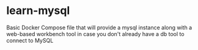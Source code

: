 # learn-mysql
Basic Docker Compose file that will provide a mysql instance along with a web-based workbench tool in case you don't already have a db tool to connect to MySQL
